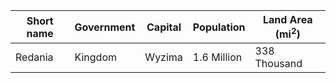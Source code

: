 | Short name | Government | Capital | Population  | Land Area (mi$^2$) |
| ---------- | ---------- | ------- | ----------- | ------------------ |
| Redania    | Kingdom    | Wyzima  | 1.6 Million | 338 Thousand       | 
